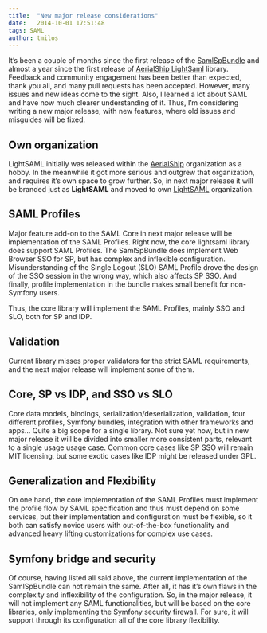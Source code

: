 ```yaml
---
title:  "New major release considerations"
date:   2014-10-01 17:51:48
tags: SAML
author: tmilos
---
```


It’s been a couple of months since the first release of the [SamlSpBundle](https://github.com/aerialship/SamlSPBundle) and almost
a year since the first release of [AerialShip LightSaml](https://github.com/aerialship/lightsaml) library. Feedback and community
engagement has been better than expected, thank you all, and many pull requests has been accepted. However, many issues
and new ideas come to the sight. Also, I learned a lot about SAML and have now much clearer understanding of it. Thus, I’m considering
writing a new major release, with new features, where old issues and misguides will be fixed.

## Own organization

LightSAML initially was released within the [AerialShip](https://github.com/aerialship) organization as a hobby. In the meanwhile
it got more serious and outgrew that organization, and requires it’s own space to grow further. So, in next major release it will be
branded just as **LightSAML** and moved to own [LightSAML](https://github.com/lightSAML/) organization.


## SAML Profiles

Major feature add-on to the SAML Core in next major release will be implementation of the SAML Profiles. Right now, the core
lightsaml library does support SAML Profiles. The SamlSpBundle does implement Web Browser SSO for SP, but has complex and
inflexible configuration. Misunderstanding of the Single Logout (SLO) SAML Profile drove the design of the SSO session in the
wrong way, which also affects SP SSO. And finally, profile implementation in the bundle makes small benefit for non-Symfony users.

Thus, the core library will implement the SAML Profiles, mainly SSO and SLO, both for SP and IDP.


## Validation

Current library misses proper validators for the strict SAML requirements, and the next major release will implement some of them.


## Core, SP vs IDP, and SSO vs SLO

Core data models, bindings, serialization/deserialization, validation, four different profiles, Symfony bundles, integration with
other frameworks and apps… Quite a big scope for a single library. Not sure yet how, but in new major release it will be divided into
smaller more consistent parts, relevant to a single usage usage case. Common core cases like SP SSO will remain MIT licensing, but some
exotic cases like IDP might be released under GPL.



## Generalization and Flexibility

On one hand, the core implementation of the SAML Profiles must implement the profile flow by SAML specification and thus must depend
on some services, but their implementation and configuration must be flexible, so it both can satisfy novice users with out-of-the-box
functionality and advanced heavy lifting customizations for complex use cases.


## Symfony bridge and security

Of course, having listed all said above, the current implementation of the SamlSpBundle can not remain the same. After all, it has it’s
own flaws in the complexity and inflexibility of the configuration. So, in the major release, it will not implement any SAML
functionalities, but will be based on the core libraries, only implementing the Symfony security firewall. For sure, it will support
through its configuration all of the core library flexibility.

